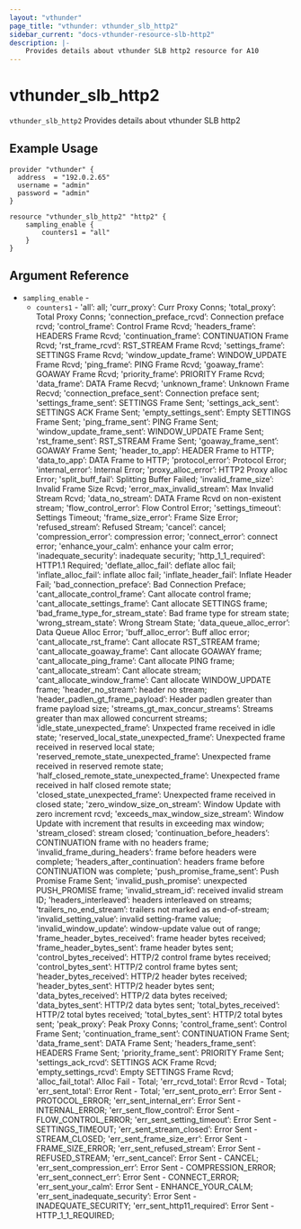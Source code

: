 ```yaml
---
layout: "vthunder"
page_title: "vthunder: vthunder_slb_http2"
sidebar_current: "docs-vthunder-resource-slb-http2"
description: |-
    Provides details about vthunder SLB http2 resource for A10
---
```


# vthunder\_slb\_http2

`vthunder_slb_http2` Provides details about vthunder SLB http2
## Example Usage


```hcl
provider "vthunder" {
  address  = "192.0.2.65"
  username = "admin"
  password = "admin"
}

resource "vthunder_slb_http2" "http2" {
	sampling_enable {
		counters1 = "all"
	}
}
```

## Argument Reference

* `sampling_enable` - 
	* `counters1` - 'all’: all; 'curr_proxy’: Curr Proxy Conns; 'total_proxy’: Total Proxy Conns; 'connection_preface_rcvd’: Connection preface rcvd; 'control_frame’: Control Frame Rcvd; 'headers_frame’: HEADERS Frame Rcvd; 'continuation_frame’: CONTINUATION Frame Rcvd; 'rst_frame_rcvd’: RST_STREAM Frame Rcvd; 'settings_frame’: SETTINGS Frame Rcvd; 'window_update_frame’: WINDOW_UPDATE Frame Rcvd; 'ping_frame’: PING Frame Rcvd; 'goaway_frame’: GOAWAY Frame Rcvd; 'priority_frame’: PRIORITY Frame Rcvd; 'data_frame’: DATA Frame Recvd; 'unknown_frame’: Unknown Frame Recvd; 'connection_preface_sent’: Connection preface sent; 'settings_frame_sent’: SETTINGS Frame Sent; 'settings_ack_sent’: SETTINGS ACK Frame Sent; 'empty_settings_sent’: Empty SETTINGS Frame Sent; 'ping_frame_sent’: PING Frame Sent; 'window_update_frame_sent’: WINDOW_UPDATE Frame Sent; 'rst_frame_sent’: RST_STREAM Frame Sent; 'goaway_frame_sent’: GOAWAY Frame Sent; 'header_to_app’: HEADER Frame to HTTP; 'data_to_app’: DATA Frame to HTTP; 'protocol_error’: Protocol Error; 'internal_error’: Internal Error; 'proxy_alloc_error’: HTTP2 Proxy alloc Error; 'split_buff_fail’: Splitting Buffer Failed; 'invalid_frame_size’: Invalid Frame Size Rcvd; 'error_max_invalid_stream’: Max Invalid Stream Rcvd; 'data_no_stream’: DATA Frame Rcvd on non-existent stream; 'flow_control_error’: Flow Control Error; 'settings_timeout’: Settings Timeout; 'frame_size_error’: Frame Size Error; 'refused_stream’: Refused Stream; 'cancel’: cancel; 'compression_error’: compression error; 'connect_error’: connect error; 'enhance_your_calm’: enhance your calm error; 'inadequate_security’: inadequate security; 'http_1_1_required’: HTTP1.1 Required; 'deflate_alloc_fail’: deflate alloc fail; 'inflate_alloc_fail’: inflate alloc fail; 'inflate_header_fail’: Inflate Header Fail; 'bad_connection_preface’: Bad Connection Preface; 'cant_allocate_control_frame’: Cant allocate control frame; 'cant_allocate_settings_frame’: Cant allocate SETTINGS frame; 'bad_frame_type_for_stream_state’: Bad frame type for stream state; 'wrong_stream_state’: Wrong Stream State; 'data_queue_alloc_error’: Data Queue Alloc Error; 'buff_alloc_error’: Buff alloc error; 'cant_allocate_rst_frame’: Cant allocate RST_STREAM frame; 'cant_allocate_goaway_frame’: Cant allocate GOAWAY frame; 'cant_allocate_ping_frame’: Cant allocate PING frame; 'cant_allocate_stream’: Cant allocate stream; 'cant_allocate_window_frame’: Cant allocate WINDOW_UPDATE frame; 'header_no_stream’: header no stream; 'header_padlen_gt_frame_payload’: Header padlen greater than frame payload size; 'streams_gt_max_concur_streams’: Streams greater than max allowed concurrent streams; 'idle_state_unexpected_frame’: Unxpected frame received in idle state; 'reserved_local_state_unexpected_frame’: Unexpected frame received in reserved local state; 'reserved_remote_state_unexpected_frame’: Unexpected frame received in reserved remote state; 'half_closed_remote_state_unexpected_frame’: Unexpected frame received in half closed remote state; 'closed_state_unexpected_frame’: Unexpected frame received in closed state; 'zero_window_size_on_stream’: Window Update with zero increment rcvd; 'exceeds_max_window_size_stream’: Window Update with increment that results in exceeding max window; 'stream_closed’: stream closed; 'continuation_before_headers’: CONTINUATION frame with no headers frame; 'invalid_frame_during_headers’: frame before headers were complete; 'headers_after_continuation’: headers frame before CONTINUATION was complete; 'push_promise_frame_sent’: Push Promise Frame Sent; 'invalid_push_promise’: unexpected PUSH_PROMISE frame; 'invalid_stream_id’: received invalid stream ID; 'headers_interleaved’: headers interleaved on streams; 'trailers_no_end_stream’: trailers not marked as end-of-stream; 'invalid_setting_value’: invalid setting-frame value; 'invalid_window_update’: window-update value out of range; 'frame_header_bytes_received’: frame header bytes received; 'frame_header_bytes_sent’: frame header bytes sent; 'control_bytes_received’: HTTP/2 control frame bytes received; 'control_bytes_sent’: HTTP/2 control frame bytes sent; 'header_bytes_received’: HTTP/2 header bytes received; 'header_bytes_sent’: HTTP/2 header bytes sent; 'data_bytes_received’: HTTP/2 data bytes received; 'data_bytes_sent’: HTTP/2 data bytes sent; 'total_bytes_received’: HTTP/2 total bytes received; 'total_bytes_sent’: HTTP/2 total bytes sent; 'peak_proxy’: Peak Proxy Conns; 'control_frame_sent’: Control Frame Sent; 'continuation_frame_sent’: CONTINUATION Frame Sent; 'data_frame_sent’: DATA Frame Sent; 'headers_frame_sent’: HEADERS Frame Sent; 'priority_frame_sent’: PRIORITY Frame Sent; 'settings_ack_rcvd’: SETTINGS ACK Frame Rcvd; 'empty_settings_rcvd’: Empty SETTINGS Frame Rcvd; 'alloc_fail_total’: Alloc Fail - Total; 'err_rcvd_total’: Error Rcvd - Total; 'err_sent_total’: Error Rent - Total; 'err_sent_proto_err’: Error Sent - PROTOCOL_ERROR; 'err_sent_internal_err’: Error Sent - INTERNAL_ERROR; 'err_sent_flow_control’: Error Sent - FLOW_CONTROL_ERROR; 'err_sent_setting_timeout’: Error Sent - SETTINGS_TIMEOUT; 'err_sent_stream_closed’: Error Sent - STREAM_CLOSED; 'err_sent_frame_size_err’: Error Sent - FRAME_SIZE_ERROR; 'err_sent_refused_stream’: Error Sent - REFUSED_STREAM; 'err_sent_cancel’: Error Sent - CANCEL; 'err_sent_compression_err’: Error Sent - COMPRESSION_ERROR; 'err_sent_connect_err’: Error Sent - CONNECT_ERROR; 'err_sent_your_calm’: Error Sent - ENHANCE_YOUR_CALM; 'err_sent_inadequate_security’: Error Sent - INADEQUATE_SECURITY; 'err_sent_http11_required’: Error Sent - HTTP_1_1_REQUIRED;


